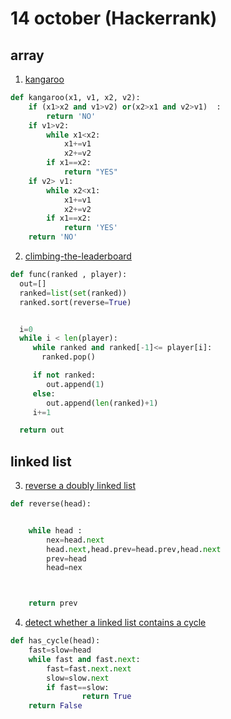 # 14 october (Hackerrank)

## array
1. [kangaroo](https://www.hackerrank.com/challenges/kangaroo/problem)

```python
def kangaroo(x1, v1, x2, v2):
    if (x1>x2 and v1>v2) or(x2>x1 and v2>v1)  :
        return 'NO'
    if v1>v2:
        while x1<x2:
            x1+=v1
            x2+=v2
        if x1==x2:
            return "YES"
    if v2> v1:
        while x2<x1:
            x1+=v1
            x2+=v2
        if x1==x2:
            return 'YES'
    return 'NO'
```

2. [climbing-the-leaderboard](https://www.hackerrank.com/challenges/climbing-the-leaderboard/problem)
```python
def func(ranked , player):
  out=[]
  ranked=list(set(ranked))
  ranked.sort(reverse=True)


  i=0
  while i < len(player):
     while ranked and ranked[-1]<= player[i]:
       ranked.pop()

     if not ranked:
        out.append(1)
     else:
        out.append(len(ranked)+1)
     i+=1

  return out


```



## linked list

3. [reverse a doubly linked list](https://www.hackerrank.com/challenges/reverse-a-doubly-linked-list/problem)
```python
def reverse(head):


    while head :
        nex=head.next
        head.next,head.prev=head.prev,head.next
        prev=head
        head=nex



    return prev
```


4. [detect whether a linked list contains a cycle](https://www.hackerrank.com/challenges/detect-whether-a-linked-list-contains-a-cycle/problem)
```python
def has_cycle(head):
    fast=slow=head
    while fast and fast.next:
        fast=fast.next.next
        slow=slow.next
        if fast==slow:
                return True
    return False
```
